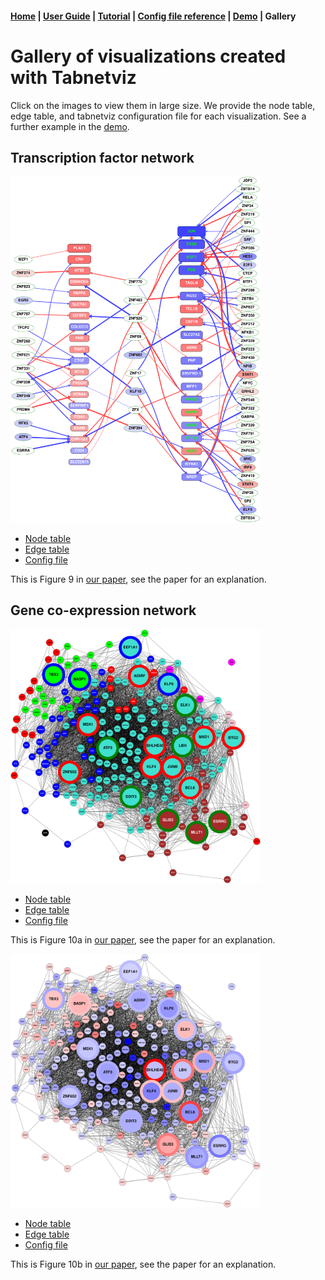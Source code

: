 #### [Home](index.md) | [User Guide](userguide.md) | [Tutorial](tutorial.md) | [Config file reference](configfile.md) | [Demo](demo.md) | **Gallery**

# Gallery of visualizations created with Tabnetviz

Click on the images to view them in large size. We provide the node
table, edge table, and tabnetviz configuration file for each
visualization. See a further example in the [demo](demo.md).

## Transcription factor network

[<img src="top20t2n.svg" width="400">](top20t2n.svg)

* [Node table](top20nodetable.csv)
* [Edge table](top20edgetable.csv)
* [Config file](top20t2n.yaml)

This is Figure 9 in [our
paper](https://www.mdpi.com/1422-0067/21/2/628), see the paper for an explanation.

## Gene co-expression network

[<img src="corr220mod.svg" width="400">](corr220mod.svg)

* [Node table](TBDE-PE-detr.csv)
* [Edge table](corr220c8.csv)
* [Config file](corr220mod.yaml)

This is Figure 10a in [our
paper](https://www.mdpi.com/1422-0067/21/2/628), see the paper for an explanation.

[<img src="corr220fc.svg" width="400">](corr220fc.svg)

* [Node table](TBDE-PE-detr.csv)
* [Edge table](corr220c8.csv)
* [Config file](corr220fc.yaml)

This is Figure 10b in [our
paper](https://www.mdpi.com/1422-0067/21/2/628), see the paper for an explanation.
